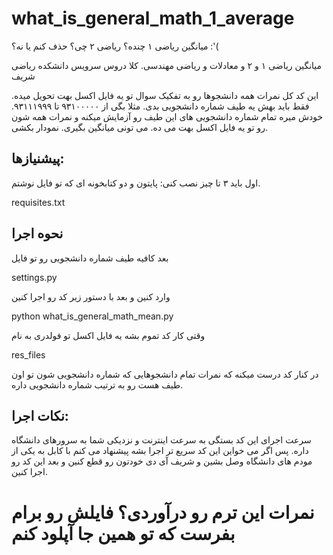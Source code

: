 # what_is_general_math_1_average
میانگین ریاضی ۱ چنده؟ ریاضی ۲ چی؟ حذف کنم یا نه؟ :'(

میانگین ریاضی ۱ و ۲ و معادلات و ریاضی مهندسی. کلا دروس سرویس دانشکده ریاضی شریف

این کد کل نمرات همه دانشجوها رو به تفکیک سوال تو یه فایل اکسل بهت تحویل میده. فقط باید بهش یه طیف شماره دانشجویی بدی. مثلا بگی از ۹۳۱۰۰۰۰۰ تا ۹۳۱۱۱۹۹۹. خودش میره تمام شماره دانشجویی های این طیف رو آزمایش میکنه و نمرات همه شون رو تو یه فایل اکسل بهت می ده. می تونی میانگین بگیری. نمودار بکشی.

## پیشنیازها:

 اول باید ۳ تا چیز نصب کنی: پایتون و دو کتابخونه ای که تو فایل نوشتم. 

requisites.txt

## نحوه اجرا

بعد کافیه طیف شماره دانشجویی رو تو فایل 

settings.py

وارد کنین و بعد با دستور زیر کد رو اجرا کنین

python what_is_general_math_mean.py

وقتی کار کد تموم بشه یه فایل اکسل تو فولدری به نام 

res_files 

در کنار کد درست میکنه که نمرات تمام دانشجوهایی که شماره دانشجویی شون تو اون طیف هست رو به ترتیب شماره دانشجویی داره. 

## نکات اجرا:

سرعت اجرای این کد بستگی به سرعت اینترنت و نزدیکی شما به سرورهای دانشگاه داره. پس اگر می خواین این کد سریع تر اجرا بشه پیشنهاد می کنم با کابل به یکی از مودم های دانشگاه وصل بشین و شریف آی دی خودتون رو قطع کنین و بعد این کد رو اجرا کنین. 

# نمرات این ترم رو درآوردی؟ فایلش رو برام بفرست که تو همین جا آپلود کنم
